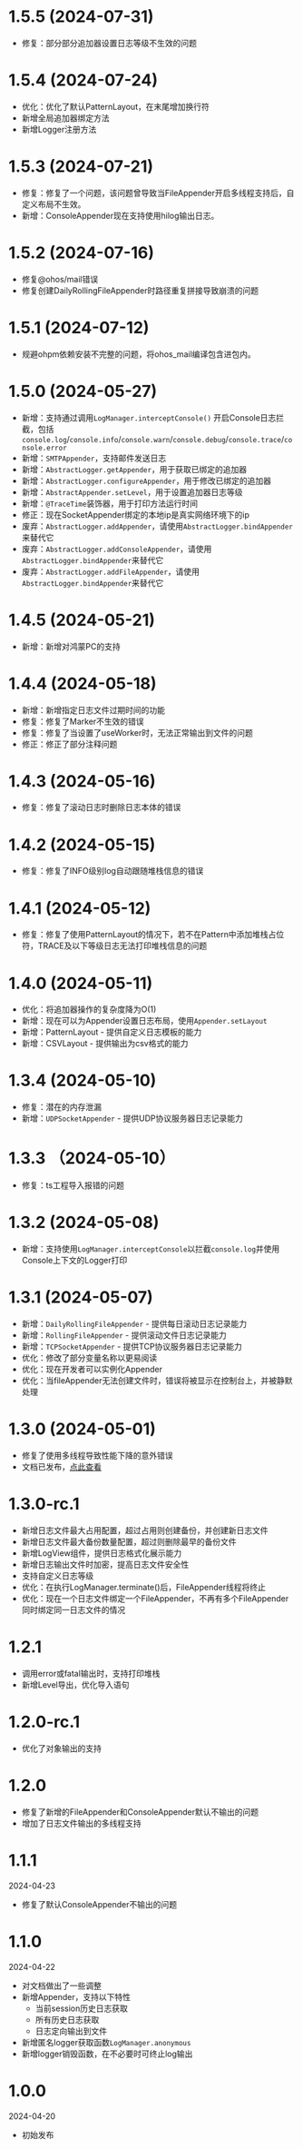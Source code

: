 # 1.5.5 (2024-07-31)

- 修复：部分部分追加器设置日志等级不生效的问题

# 1.5.4 (2024-07-24)

- 优化：优化了默认PatternLayout，在末尾增加换行符
- 新增全局追加器绑定方法
- 新增Logger注册方法

# 1.5.3 (2024-07-21)

- 修复：修复了一个问题，该问题曾导致当FileAppender开启多线程支持后，自定义布局不生效。
- 新增：ConsoleAppender现在支持使用hilog输出日志。

# 1.5.2 (2024-07-16)

- 修复@ohos/mail错误
- 修复创建DailyRollingFileAppender时路径重复拼接导致崩溃的问题

# 1.5.1 (2024-07-12)

- 规避ohpm依赖安装不完整的问题，将ohos_mail编译包含进包内。

# 1.5.0 (2024-05-27)

- 新增：支持通过调用`LogManager.interceptConsole()`
  开启Console日志拦截，包括`console.log`/`console.info`/`console.warn`/`console.debug`/`console.trace`/`console.error`
- 新增：`SMTPAppender`，支持邮件发送日志
- 新增：`AbstractLogger.getAppender`，用于获取已绑定的追加器
- 新增：`AbstractLogger.configureAppender`，用于修改已绑定的追加器
- 新增：`AbstractAppender.setLevel`，用于设置追加器日志等级
- 新增：`@TraceTime`装饰器，用于打印方法运行时间
- 修正：现在SocketAppender绑定的本地ip是真实网络环境下的ip
- 废弃：`AbstractLogger.addAppender`，请使用`AbstractLogger.bindAppender`来替代它
- 废弃：`AbstractLogger.addConsoleAppender`，请使用`AbstractLogger.bindAppender`来替代它
- 废弃：`AbstractLogger.addFileAppender`，请使用`AbstractLogger.bindAppender`来替代它

# 1.4.5 (2024-05-21)

- 新增：新增对鸿蒙PC的支持

# 1.4.4 (2024-05-18)

- 新增：新增指定日志文件过期时间的功能
- 修复：修复了Marker不生效的错误
- 修复：修复了当设置了useWorker时，无法正常输出到文件的问题
- 修正：修正了部分注释问题

# 1.4.3 (2024-05-16)

- 修复：修复了滚动日志时删除日志本体的错误

# 1.4.2 (2024-05-15)

- 修复：修复了INFO级别log自动跟随堆栈信息的错误

# 1.4.1 (2024-05-12)

- 修复：修复了使用PatternLayout的情况下，若不在Pattern中添加堆栈占位符，TRACE及以下等级日志无法打印堆栈信息的问题

# 1.4.0 (2024-05-11)

- 优化：将追加器操作的复杂度降为O(1)
- 新增：现在可以为Appender设置日志布局，使用`Appender.setLayout`
- 新增：PatternLayout - 提供自定义日志模板的能力
- 新增：CSVLayout - 提供输出为csv格式的能力

# 1.3.4 (2024-05-10)

- 修复：潜在的内存泄漏
- 新增：`UDPSocketAppender` - 提供UDP协议服务器日志记录能力

# 1.3.3 （2024-05-10）

- 修复：ts工程导入报错的问题

# 1.3.2 (2024-05-08)

- 新增：支持使用`LogManager.interceptConsole`以拦截`console.log`并使用Console上下文的Logger打印

# 1.3.1 (2024-05-07)

- 新增：`DailyRollingFileAppender` - 提供每日滚动日志记录能力
- 新增：`RollingFileAppender` - 提供滚动文件日志记录能力
- 新增：`TCPSocketAppender` - 提供TCP协议服务器日志记录能力
- 优化：修改了部分变量名称以更易阅读
- 优化：现在开发者可以实例化Appender
- 优化：当fileAppender无法创建文件时，错误将被显示在控制台上，并被静默处理

# 1.3.0 (2024-05-01)

- 修复了使用多线程导致性能下降的意外错误
- 文档已发布，[点此查看](https://ericple.github.io/log4a/)

# 1.3.0-rc.1

- 新增日志文件最大占用配置，超过占用则创建备份，并创建新日志文件
- 新增日志文件最大备份数量配置，超过则删除最早的备份文件
- 新增LogView组件，提供日志格式化展示能力
- 新增日志输出文件时加密，提高日志文件安全性
- 支持自定义日志等级
- 优化：在执行LogManager.terminate()后，FileAppender线程将终止
- 优化：现在一个日志文件绑定一个FileAppender，不再有多个FileAppender同时绑定同一日志文件的情况

# 1.2.1

- 调用error或fatal输出时，支持打印堆栈
- 新增Level导出，优化导入语句

# 1.2.0-rc.1

- 优化了对象输出的支持

# 1.2.0

- 修复了新增的FileAppender和ConsoleAppender默认不输出的问题
- 增加了日志文件输出的多线程支持

# 1.1.1

2024-04-23

- 修复了默认ConsoleAppender不输出的问题

# 1.1.0

2024-04-22

- 对文档做出了一些调整
- 新增Appender，支持以下特性
    - 当前session历史日志获取
    - 所有历史日志获取
    - 日志定向输出到文件
- 新增匿名logger获取函数`LogManager.anonymous`
- 新增logger销毁函数，在不必要时可终止log输出

# 1.0.0

2024-04-20

- 初始发布